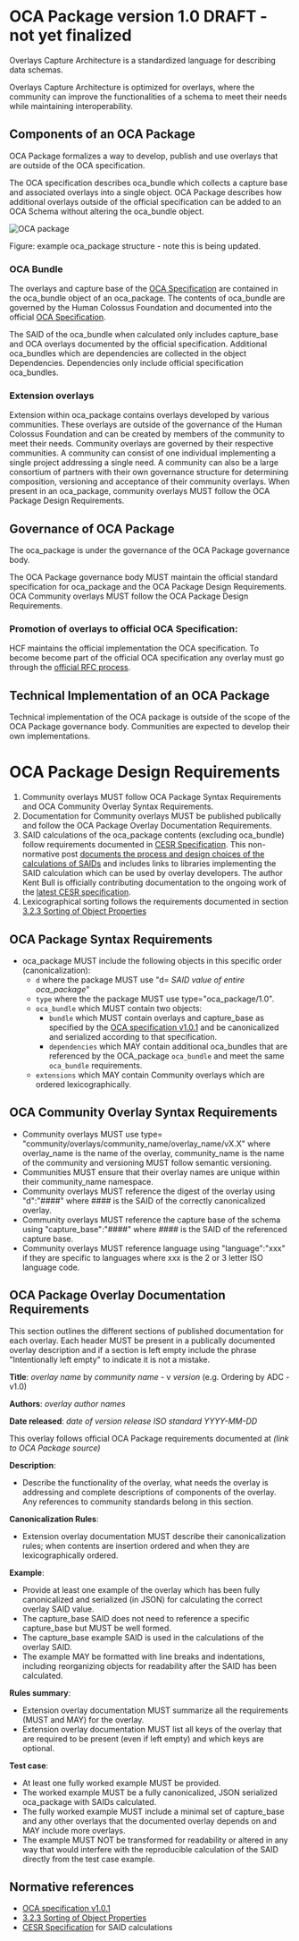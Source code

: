 # OCA Package version 1.0 DRAFT - not yet finalized

Overlays Capture Architecture is a standardized language for describing data schemas.

Overlays Capture Architecture is optimized for overlays, where the community can improve the functionalities of a schema to meet their needs while maintaining interoperability.

## Components of an OCA Package

OCA Package formalizes a way to develop, publish and use overlays that are outside of the OCA specification. 

The OCA specification describes oca_bundle which collects a capture base and associated overlays into a single object. OCA Package describes how additional overlays outside of the official specification can be added to an OCA Schema without altering the oca_bundle object.

![OCA package](https://github.com/carlyh-micb/OCA_package/blob/main/package.png)

Figure: example oca_package structure - note this is being updated.

### OCA Bundle
The overlays and capture base of the [OCA Specification](http://oca.colossi.network/specification/) are contained in the oca_bundle object of an oca_package. The contents of oca_bundle are governed by the Human Colossus Foundation and documented into the official [OCA Specification](http://oca.colossi.network/specification/).

The SAID of the oca_bundle when calculated only includes capture_base and OCA overlays documented by the official specification. Additional oca_bundles which are dependencies are collected in the object Dependencies. Dependencies only include official specification oca_bundles.

### Extension overlays
Extension within oca_package contains overlays developed by various communities. These overlays are outside of the governance of the Human Colossus Foundation and can be created by members of the community to meet their needs.
Community overlays are governed by their respective communities. A community can consist of one individual implementing a single project addressing a single need. A community can also be a large consortium of partners with their own governance structure for determining composition, versioning and acceptance of their community overlays. When present in an oca_package, community overlays MUST follow the OCA Package Design Requirements.  

## Governance of OCA Package

The oca_package is under the governance of the OCA Package governance body.

The OCA Package governance body MUST maintain the official standard specification for oca_package and the OCA Package Design Requirements. OCA Community overlays MUST follow the OCA Package Design Requirements.

### Promotion of overlays to official OCA Specification: 
HCF maintains the official implementation the OCA specification. To become become part of the official OCA specification any overlay must go through the [official RFC process](https://github.com/the-human-colossus-foundation/oca-spec/blob/master/README.md).

## Technical Implementation of an OCA Package
Technical implementation of the OCA package is outside of the scope of the OCA Package governance body. Communities are expected to develop their own implementations.

# OCA Package Design Requirements
1. Community overlays MUST follow OCA Package Syntax Requirements and OCA Community Overlay Syntax Requirements.
2. Documentation for Community overlays MUST be published publically and follow the OCA Package Overlay Documentation Requirements. 
4. SAID calculations of the oca_package contents (excluding oca_bundle) follow requirements documented in [CESR Specification](https://weboftrust.github.io/ietf-cesr/draft-ssmith-cesr.html). This non-normative post [documents the process and design choices of the calculations of SAIDs](https://kentbull.com/2024/09/22/keri-series-understanding-self-addressing-identifiers-said/) and includes links to libraries implementing the SAID calculation which can be used by overlay developers. The author Kent Bull is officially contributing documentation to the ongoing work of the [latest CESR specification](https://trustoverip.github.io/tswg-cesr-specification/).
5. Lexicographical sorting follows the requirements documented in section [3.2.3 Sorting of Object Properties](https://www.rfc-editor.org/rfc/rfc8785#section-3.2.3)

## OCA Package Syntax Requirements
- oca_package MUST include the following objects in this specific order (canonicalization):
	- `d` where the package MUST use "d= _SAID value of entire oca_package_"
	- `type` where the the package MUST use type="oca_package/1.0".
	- `oca_bundle` which MUST contain two objects:
 		- `bundle` which MUST contain overlays and capture_base as specified by the [OCA specification v1.0.1](http://oca.colossi.network/specification/) and be canonicalized and serialized according to that specification.
		- `dependencies` which MAY contain additional oca_bundles that are referenced by the OCA_package `oca_bundle` and meet the same `oca_bundle` requirements.
	- `extensions` which MAY contain Community overlays which are ordered lexicographically.

## OCA Community Overlay Syntax Requirements
- Community overlays MUST use type= "community/overlays/community_name/overlay_name/vX.X" where overlay_name is the name of the overlay, community_name is the name of the community and versioning MUST follow semantic versioning.
- Communities MUST ensure that their overlay names are unique within their community_name namespace.
- Community overlays MUST reference the digest of the overlay using "d":"####" where #### is the SAID of the correctly canonicalized overlay.
- Community overlays MUST reference the capture base of the schema using "capture_base":"####" where #### is the SAID of the referenced capture base.
- Community overlays MUST reference language using "language":"xxx" if they are specific to languages where xxx is the 2 or 3 letter ISO language code.

## OCA Package Overlay Documentation Requirements
This section outlines the different sections of published documentation for each overlay. Each header MUST be present in a publically documented overlay description and if a section is left empty include the phrase "Intentionally left empty" to indicate it is not a mistake.

**Title**: _overlay name_ by _community name_ - v _version_ (e.g. Ordering by ADC - v1.0)

**Authors**: _overlay author names_

**Date released**: _date of version release ISO standard YYYY-MM-DD_

This overlay follows official OCA Package requirements documented at _(link to OCA Package source)_

**Description**:
 - Describe the functionality of the overlay, what needs the overlay is addressing and complete descriptions of components of the overlay. Any references to community standards belong in this section.

**Canonicalization Rules**:
- Extension overlay documentation MUST describe their canonicalization rules; when contents are insertion ordered and when they are lexicographically ordered.

**Example**: 
 - Provide at least one example of the overlay which has been fully canonicalized and serialized (in JSON) for calculating the correct overlay SAID value. 
 - The capture_base SAID does not need to reference a specific capture_base but MUST be well formed. 
 - The capture_base example SAID is used in the calculations of the overlay SAID. 
 - The example MAY be formatted with line breaks and indentations, including reorganizing objects for readability after the SAID has been calculated.

**Rules summary**: 
 - Extension overlay documentation MUST summarize all the requirements (MUST and MAY) for the overlay.
 - Extension overlay documentation MUST list all keys of the overlay that are required to be present (even if left empty) and which keys are optional.

**Test case**: 
 - At least one fully worked example MUST be provided.
 - The worked example MUST be a fully canonicalized, JSON serialized oca_package with SAIDs calculated. 
 - The fully worked example MUST include a minimal set of capture_base and any other overlays that the documented overlay depends on and MAY include more overlays. 
 - The example MUST NOT be transformed for readability or altered in any way that would interfere with the reproducible calculation of the SAID directly from the test case example.

## Normative references
- [OCA specification v1.0.1](http://oca.colossi.network/specification/) 
- [3.2.3 Sorting of Object Properties](https://www.rfc-editor.org/rfc/rfc8785#section-3.2.3)
- [CESR Specification](https://weboftrust.github.io/ietf-cesr/draft-ssmith-cesr.html) for SAID calculations
